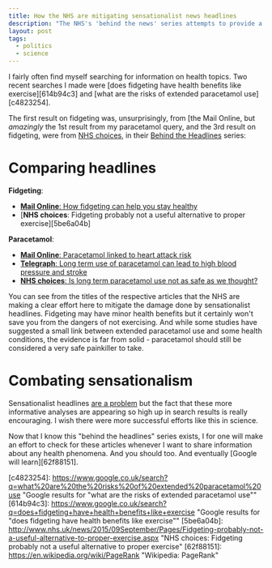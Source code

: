 ```yaml
---
title: How the NHS are mitigating sensationalist news headlines
description: "The NHS's 'behind the news' series attempts to provide a more accurate summary of health topics which may be inaccurately covered in the news"
layout: post
tags:
  - politics
  - science
---
```


I fairly often find myself searching for information on health topics. Two
recent searches I made were
[does fidgeting have health benefits like exercise][614b94c3] and
[what are the risks of extended paracetamol use][c4823254].

The first result on fidgeting was, unsurprisingly, from
[the Mail Online, but *amazingly* the 1st result from my paracetamol
query, and the 3rd result on fidgeting, were from [NHS choices][c9fd35db], in their
[Behind the Headlines][4bdfcb8a] series:

# Comparing headlines

**Fidgeting**:

- [**Mail Online**: How fidgeting can help you stay healthy][dbc01221]
- [**NHS choices**: Fidgeting probably not a useful alternative to proper exercise][5be6a04b]

**Paracetamol**:

- [**Mail Online**: Paracetamol linked to heart attack risk][decd0478]
- [**Telegraph**: Long term use of paracetamol can lead to high blood pressure and stroke][7b0edee4]
- [**NHS choices**: Is long term paracetamol use not as safe as we thought?][2b0633c8]

You can see from the titles of the respective articles that the NHS are making
a clear effort here to mitigate the damage done by sensationalist headlines.
Fidgeting may have minor health benefits but it certainly won't save you
from the dangers of not exercising. And while some studies have suggested
a small link between extended paracetamol use and some health conditions,
the evidence is far from solid - paracetamol should still be considered
a very safe painkiller to take.

# Combating sensationalism

Sensationalist headlines [are a problem][1980338f] but the fact that these more
informative analyses are appearing so high up in search results is really
encouraging. I wish there were more successful efforts like this in science.

Now that I know this "behind the headlines" series exists, I for one will make
an effort to check for these articles whenever I want to share information
about any health phenomena. And you should too. And eventually
[Google will learn][62f88151].

  [7b0edee4]: http://www.telegraph.co.uk/news/health/news/11445925/Long-term-use-of-paracetamol-can-lead-to-high-blood-pressure-and-stroke.html "Telegraph: Long term use of paracetamol can lead to high blood pressure and stroke"
  [decd0478]: http://www.dailymail.co.uk/health/article-2976701/Paracetamol-linked-heart-attack-risk-Fears-high-doses-taken-long-time.html "Paracetamol linked to heart attack risk: Fears over high doses taken for a long time"
  [2b0633c8]: http://www.nhs.uk/news/2015/03March/Pages/Is-long-term-paracetamol-use-not-as-safe-as-we-thought.aspx "NHS choices: Is long term paracetamol use not as safe as we thought?"
  [c9fd35db]: http://www.nhs.uk/Pages/HomePage.aspx "NHS choices"
  [1980338f]: https://www.agingcare.com/Articles/dangers-of-sensationalist-science-176442.htm "The Dangers of Believing in ‘Sensationalist Science’"
  [dbc01221]: http://www.dailymail.co.uk/health/article-2685378/How-fidgeting-help-stay-healthy-Moving-ward-heart-disease.html "The Daily Mail: How fidgeting can help you stay healthy"
  [4bdfcb8a]: http://www.nhs.uk/news/Pages/NewsIndex.aspx "NHS choices: Behind the Headlines"
  [c4823254]: https://www.google.co.uk/search?q=what%20are%20the%20risks%20of%20extended%20paracetamol%20use "Google results for "what are the risks of extended paracetamol use""
  [614b94c3]: https://www.google.co.uk/search?q=does+fidgeting+have+health+benefits+like+exercise "Google results for "does fidgeting have health benefits like exercise""
  [5be6a04b]: http://www.nhs.uk/news/2015/09September/Pages/Fidgeting-probably-not-a-useful-alternative-to-proper-exercise.aspx "NHS choices: Fidgeting probably not a useful alternative to proper exercise"
  [62f88151]: https://en.wikipedia.org/wiki/PageRank "Wikipedia: PageRank"
